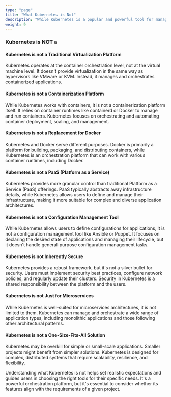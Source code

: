 ```yaml
---
type: "page"
title: "What Kubernetes is Not"
description: "While Kubernetes is a popular and powerful tool for managing containerized applications, it's important to understand what it is not and what it can't do."
weight: 9
---
```


### Kubernetes is NOT a

#### Kubernetes is not a Traditional Virtualization Platform

Kubernetes operates at the container orchestration level, not at the virtual machine level. It doesn't provide virtualization in the same way as hypervisors like VMware or KVM. Instead, it manages and orchestrates containerized applications.

#### Kubernetes is not a Containerization Platform

While Kubernetes works with containers, it is not a containerization platform itself. It relies on container runtimes like containerd or Docker to manage and run containers. Kubernetes focuses on orchestrating and automating container deployment, scaling, and management.

#### Kubernetes is not a Replacement for Docker

Kubernetes and Docker serve different purposes. Docker is primarily a platform for building, packaging, and distributing containers, while Kubernetes is an orchestration platform that can work with various container runtimes, including Docker.

#### Kubernetes is not a PaaS (Platform as a Service)

Kubernetes provides more granular control than traditional Platform as a Service (PaaS) offerings. PaaS typically abstracts away infrastructure details, while Kubernetes allows users to define and manage their infrastructure, making it more suitable for complex and diverse application architectures.

#### Kubernetes is not a Configuration Management Tool

While Kubernetes allows users to define configurations for applications, it is not a configuration management tool like Ansible or Puppet. It focuses on declaring the desired state of applications and managing their lifecycle, but it doesn't handle general-purpose configuration management tasks.

#### Kubernetes is not Inherently Secure

Kubernetes provides a robust framework, but it's not a silver bullet for security. Users must implement security best practices, configure network policies, and regularly update their clusters. Security in Kubernetes is a shared responsibility between the platform and the users.

#### Kubernetes is not Just for Microservices

While Kubernetes is well-suited for microservices architectures, it is not limited to them. Kubernetes can manage and orchestrate a wide range of application types, including monolithic applications and those following other architectural patterns.

#### Kubernetes is not a One-Size-Fits-All Solution

Kubernetes may be overkill for simple or small-scale applications. Smaller projects might benefit from simpler solutions. Kubernetes is designed for complex, distributed systems that require scalability, resilience, and flexibility.

Understanding what Kubernetes is not helps set realistic expectations and guides users in choosing the right tools for their specific needs. It's a powerful orchestration platform, but it's essential to consider whether its features align with the requirements of a given project.
